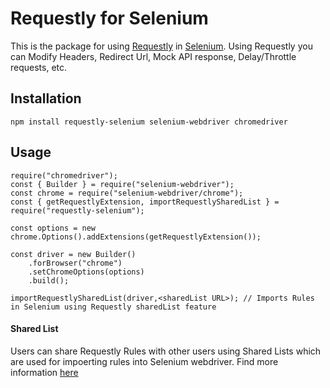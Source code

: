 # Requestly for Selenium

This is the package for using [Requestly](https://requestly.io) in [Selenium](https://www.selenium.dev/). Using Requestly you can Modify Headers, Redirect Url, Mock API response, Delay/Throttle requests, etc.

## Installation

```
npm install requestly-selenium selenium-webdriver chromedriver
```

## Usage

```
require("chromedriver");
const { Builder } = require("selenium-webdriver");
const chrome = require("selenium-webdriver/chrome");
const { getRequestlyExtension, importRequestlySharedList } = require("requestly-selenium");

const options = new chrome.Options().addExtensions(getRequestlyExtension());

const driver = new Builder()
    .forBrowser("chrome")
    .setChromeOptions(options)
    .build();

importRequestlySharedList(driver,<sharedList URL>); // Imports Rules in Selenium using Requestly sharedList feature

```

#### Shared List

Users can share Requestly Rules with other users using Shared Lists which are used for impoerting rules into Selenium webdriver. Find more information [here](https://requestly.io/blog/2018/06/14/share-rules-with-other-users/)

